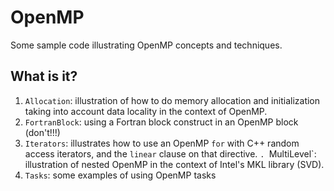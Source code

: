 # OpenMP

Some sample code illustrating OpenMP concepts and techniques.

## What is it?
1. `Allocation`: illustration of how to do memory allocation and
    initialization taking into account data locality in the context of
    OpenMP.
1. `FortranBlock`: using a Fortran block construct in an OpenMP block (don't!!!)
1. `Iterators`: illustrates how to use an OpenMP `for` with C++ random
    access iterators, and the `linear` clause on that directive.
`. `MultiLevel`: illustration of nested OpenMP in the context of Intel's
   MKL library (SVD).
1. `Tasks`: some examples of using OpenMP tasks
